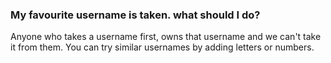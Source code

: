 
### My favourite username is taken. what should I do? ###
Anyone who takes a username first, owns that username and we can't take it from them. You can try similar usernames by adding letters or numbers.
